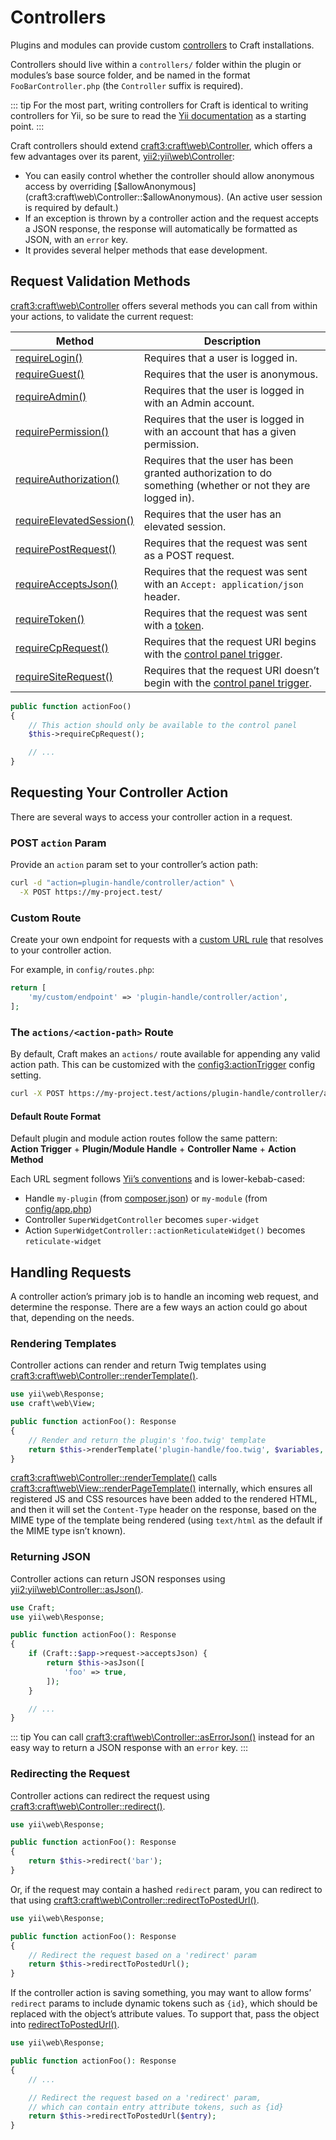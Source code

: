 # Controllers

Plugins and modules can provide custom [controllers][yii] to Craft installations.

Controllers should live within a `controllers/` folder within the plugin or modules’s base source folder, and be named
in the format `FooBarController.php` (the `Controller` suffix is required).

::: tip
For the most part, writing controllers for Craft is identical to writing controllers for Yii, so be sure to read the
[Yii documentation][yii] as a starting point.
:::

Craft controllers should extend <craft3:craft\web\Controller>, which offers a few advantages over its parent,
<yii2:yii\web\Controller>:

- You can easily control whether the controller should allow anonymous access by overriding
  [$allowAnonymous](craft3:craft\web\Controller::$allowAnonymous). (An active user session is required by default.)
- If an exception is thrown by a controller action and the request accepts a JSON response, the response will
  automatically be formatted as JSON, with an `error` key.
- It provides several helper methods that ease development.

## Request Validation Methods

<craft3:craft\web\Controller> offers several methods you can call from within your actions, to validate the current
request:

Method | Description
------ | -----------
[requireLogin()](craft3:craft\web\Controller::requireLogin()) | Requires that a user is logged in.
[requireGuest()](craft3:craft\web\Controller::requireGuest()) | Requires that the user is anonymous.
[requireAdmin()](craft3:craft\web\Controller::requireAdmin()) | Requires that the user is logged in with an Admin account.
[requirePermission()](craft3:craft\web\Controller::requirePermission()) | Requires that the user is logged in with an account that has a given permission.
[requireAuthorization()](craft3:craft\web\Controller::requireAuthorization()) | Requires that the user has been granted authorization to do something (whether or not they are logged in).
[requireElevatedSession()](craft3:craft\web\Controller::requireElevatedSession()) | Requires that the user has an elevated session.
[requirePostRequest()](craft3:craft\web\Controller::requirePostRequest()) | Requires that the request was sent as a POST request.
[requireAcceptsJson()](craft3:craft\web\Controller::requireAcceptsJson()) | Requires that the request was sent with an `Accept: application/json` header.
[requireToken()](craft3:craft\web\Controller::requireToken()) | Requires that the request was sent with a [token](craft3:craft\web\Request::getToken()).
[requireCpRequest()](craft3:craft\web\Controller::requireCpRequest()) | Requires that the request URI begins with the [control panel trigger](config3:cpTrigger).
[requireSiteRequest()](craft3:craft\web\Controller::requireSiteRequest()) | Requires that the request URI doesn’t begin with the [control panel trigger](config3::cpTrigger).

```php
public function actionFoo()
{
    // This action should only be available to the control panel
    $this->requireCpRequest();

    // ...
}
```

## Requesting Your Controller Action

There are several ways to access your controller action in a request.

### POST `action` Param

Provide an `action` param set to your controller’s action path:

```bash
curl -d "action=plugin-handle/controller/action" \
  -X POST https://my-project.test/
```

### Custom Route

Create your own endpoint for requests with a [custom URL rule](../routing.md#advanced-routing-with-url-rules) that resolves to your controller action.

For example, in `config/routes.php`:

```php
return [
    'my/custom/endpoint' => 'plugin-handle/controller/action',
];
```

### The `actions/<action-path>` Route

By default, Craft makes an `actions/` route available for appending any valid action path. This can be customized with the <config3:actionTrigger> config setting.

```bash
curl -X POST https://my-project.test/actions/plugin-handle/controller/action
```

#### Default Route Format

Default plugin and module action routes follow the same pattern: \
**Action Trigger** + **Plugin/Module Handle** + **Controller Name** + **Action Method**

Each URL segment follows [Yii’s conventions](https://www.yiiframework.com/doc/guide/2.0/en/structure-controllers) and is lower-kebab-cased:

- Handle `my-plugin` (from [composer.json](plugin-guide.md#composer-json)) or `my-module` (from [config/app.php](module-guide.md#update-the-application-config))
- Controller `SuperWidgetController` becomes `super-widget`
- Action `SuperWidgetController::actionReticulateWidget()` becomes `reticulate-widget`

## Handling Requests

A controller action’s primary job is to handle an incoming web request, and determine the response. There are a few ways
an action could go about that, depending on the needs.

### Rendering Templates

Controller actions can render and return Twig templates using <craft3:craft\web\Controller::renderTemplate()>.

```php
use yii\web\Response;
use craft\web\View;

public function actionFoo(): Response
{
    // Render and return the plugin's 'foo.twig' template
    return $this->renderTemplate('plugin-handle/foo.twig', $variables, View::TEMPLATE_MODE_CP);
}
```

<craft3:craft\web\Controller::renderTemplate()> calls <craft3:craft\web\View::renderPageTemplate()> internally, which
ensures all registered JS and CSS resources have been added to the rendered HTML, and then it will set the
`Content-Type` header on the response, based on the MIME type of the template being rendered (using `text/html` as the
default if the MIME type isn’t known).

### Returning JSON

Controller actions can return JSON responses using <yii2:yii\web\Controller::asJson()>.

```php
use Craft;
use yii\web\Response;

public function actionFoo(): Response
{
    if (Craft::$app->request->acceptsJson) {
        return $this->asJson([
            'foo' => true,
        ]);
    }

    // ...
}
```

::: tip
You can call <craft3:craft\web\Controller::asErrorJson()> instead for an easy way to return a JSON response with an `error` key.
:::

### Redirecting the Request

Controller actions can redirect the request using <craft3:craft\web\Controller::redirect()>.

```php
use yii\web\Response;

public function actionFoo(): Response
{
    return $this->redirect('bar');
}
```

Or, if the request may contain a hashed `redirect` param, you can redirect to that using <craft3:craft\web\Controller::redirectToPostedUrl()>.

```php
use yii\web\Response;

public function actionFoo(): Response
{
    // Redirect the request based on a 'redirect' param
    return $this->redirectToPostedUrl();
}
```

If the controller action is saving something, you may want to allow forms’ `redirect` params to include dynamic tokens
such as `{id}`, which should be replaced with the object’s attribute values. To support that, pass the object into
[redirectToPostedUrl()](craft3:craft\web\Controller::redirectToPostedUrl()).

```php
use yii\web\Response;

public function actionFoo(): Response
{
    // ...

    // Redirect the request based on a 'redirect' param,
    // which can contain entry attribute tokens, such as {id}
    return $this->redirectToPostedUrl($entry);
}
```

[yii]: https://www.yiiframework.com/doc/guide/2.0/en/structure-controllers
